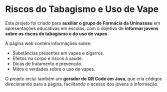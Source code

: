 # Riscos do Tabagismo e Uso de Vape

Este projeto foi criado para **auxiliar o grupo de Farmácia da Uninassau** em apresentações educativas em escolas, com o objetivo de **informar jovens sobre os riscos do tabagismo e do uso de vapes**.  

A página web contém informações sobre:

- Substâncias presentes em vapes e cigarros.  
- Efeitos no corpo e riscos à saúde.  
- Dicas de tratamento e prevenção.  
- Mitos e verdades sobre o uso de vapes.  

O projeto inclui também um **gerador de QR Code em Java**, que cria códigos direcionando para a página, facilitando o acesso dos jovens à informação.
